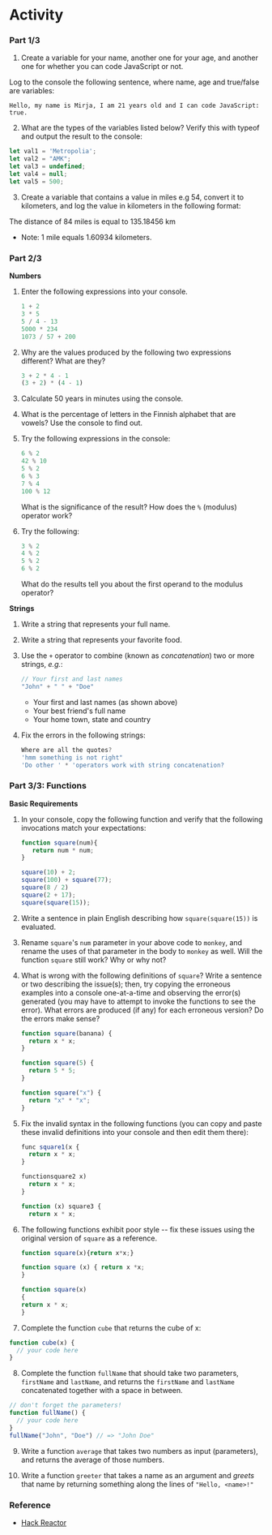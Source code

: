 # Activity

### Part 1/3

1. Create a variable for your name, another one for your age, and another one for whether you can code JavaScript or not.

Log to the console the following sentence, where name, age and true/false are variables:

```text
Hello, my name is Mirja, I am 21 years old and I can code JavaScript: true.
```

2. What are the types of the variables listed below? Verify this with typeof and output the result to the console:

```js
let val1 = 'Metropolia'; 
let val2 = "AMK"; 
let val3 = undefined;
let val4 = null;
let val5 = 500;
```

3. Create a variable that contains a value in miles e.g 54, convert it to kilometers, and log the value in kilometers in the following format:

The distance of 84 miles is equal to 135.18456 km

- Note: 1 mile equals 1.60934 kilometers.

### Part 2/3


**Numbers**

1. Enter the following expressions into your console.

   ```js
   1 + 2
   3 * 5
   5 / 4 - 13
   5000 * 234
   1073 / 57 + 200
   ```

2. Why are the values produced by the following two expressions different? What
   are they?

   ```js
   3 + 2 * 4 - 1
   (3 + 2) * (4 - 1)
   ```

3. Calculate 50 years in minutes using the console.

4. What is the percentage of letters in the Finnish alphabet that are vowels? Use the console to find out.

5. Try the following expressions in the console:

   ```js
   6 % 2
   42 % 10
   5 % 2
   6 % 3
   7 % 4
   100 % 12
   ```

   What is the significance of the result? How does the `%` (modulus) operator
   work?

6. Try the following:

   ```js
   3 % 2
   4 % 2
   5 % 2
   6 % 2
   ```

   What do the results tell you about the first operand to the modulus operator?

**Strings**

1. Write a string that represents your full name.

2. Write a string that represents your favorite food.

3. Use the `+` operator to combine (known as *concatenation*) two or more
   strings, *e.g.*:

   ```js
   // Your first and last names
   "John" + " " + "Doe"
   ```

   + Your first and last names (as shown above)
   + Your best friend's full name
   + Your home town, state and country


4. Fix the errors in the following strings:

   ```js
   Where are all the quotes?
   'hmm something is not right"
   'Do other ' * 'operators work with string concatenation?
   ```

### Part 3/3: Functions

**Basic Requirements**

1. In your console, copy the following function and verify
   that the following invocations match your expectations:

   ```js
   function square(num){
      return num * num;
   }

   square(10) + 2;
   square(100) + square(77);
   square(8 / 2)
   square(2 + 17);
   square(square(15));
   ```

2. Write a sentence in plain English describing how `square(square(15))` is
   evaluated.

3. Rename `square`'s `num` parameter in your above code to `monkey`, and
   rename the uses of that parameter in the body to `monkey` as well. Will the
   function `square` still work? Why or why not?

4. What is wrong with the following definitions of `square`? Write a sentence or   two describing the issue(s); then, try copying the erroneous examples into a   console one-at-a-time and observing the error(s) generated (you may have to   attempt to invoke the functions to see the error). What errors are produced   (if any) for each erroneous version? Do the errors make sense?

   ```js
   function square(banana) {
     return x * x;
   }

   function square(5) {
     return 5 * 5;
   }

   function square("x") {
     return "x" * "x";
   }
   ```

5. Fix the invalid syntax in the following functions (you can copy and paste these
   invalid definitions into your console and then edit them there):

   ```js
   func square1(x {
     return x * x;
   }

   functionsquare2 x)
     return x * x;
   }

   function (x) square3 {
     return x * x;
   ```

6. The following functions exhibit poor style -- fix these issues using the
   original version of `square` as a reference.

   ```js
   function square(x){return x*x;}

   function square (x) { return x *x;
   }

   function square(x)
   {
   return x * x;
   }
   ```

7. Complete the function `cube` that returns the cube of x:

  ```js
  function cube(x) {
    // your code here
  }
  ```

8. Complete the function `fullName` that should take two parameters, `firstName`
   and `lastName`, and returns the `firstName` and `lastName` concatenated
   together with a space in between.

  ```js
  // don't forget the parameters!
  function fullName() {
    // your code here
  }
  fullName("John", "Doe") // => "John Doe"
  ```

9. Write a function `average` that takes two numbers as input (parameters), and
   returns the average of those numbers.

10. Write a function `greeter` that takes a name as an argument and *greets*
    that name by returning something along the lines of `"Hello, <name>!"`
  

### Reference
- [Hack Reactor](https://github.com/hackreactor/javascript_101)